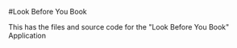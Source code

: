#Look Before You Book  

This has the files and source code for the "Look Before You Book" Application
